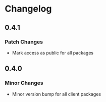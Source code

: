 # Changelog

## 0.4.1

### Patch Changes

- Mark access as public for all packages

## 0.4.0

### Minor Changes

- Minor version bump for all client packages
